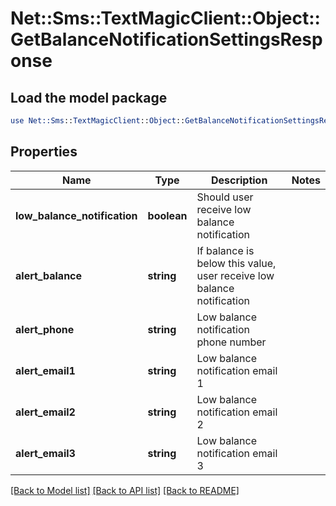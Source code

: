 # Net::Sms::TextMagicClient::Object::GetBalanceNotificationSettingsResponse

## Load the model package
```perl
use Net::Sms::TextMagicClient::Object::GetBalanceNotificationSettingsResponse;
```

## Properties
Name | Type | Description | Notes
------------ | ------------- | ------------- | -------------
**low_balance_notification** | **boolean** | Should user receive low balance notification | 
**alert_balance** | **string** | If balance is below this value, user receive low balance notification | 
**alert_phone** | **string** | Low balance notification phone number | 
**alert_email1** | **string** | Low balance notification email 1 | 
**alert_email2** | **string** | Low balance notification email 2 | 
**alert_email3** | **string** | Low balance notification email 3 | 

[[Back to Model list]](../README.md#documentation-for-models) [[Back to API list]](../README.md#documentation-for-api-endpoints) [[Back to README]](../README.md)



